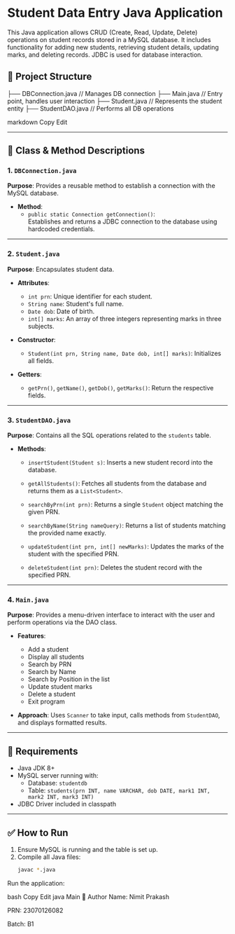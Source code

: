 # Student Data Entry Java Application

This Java application allows CRUD (Create, Read, Update, Delete) operations on student records stored in a MySQL database. It includes functionality for adding new students, retrieving student details, updating marks, and deleting records. JDBC is used for database interaction.

## 📂 Project Structure

├── DBConnection.java // Manages DB connection ├── Main.java // Entry point, handles user interaction ├── Student.java // Represents the student entity ├── StudentDAO.java // Performs all DB operations

markdown
Copy
Edit

---

## 📄 Class & Method Descriptions

### 1. `DBConnection.java`

**Purpose**: Provides a reusable method to establish a connection with the MySQL database.

- **Method**:
  - `public static Connection getConnection()`:  
    Establishes and returns a JDBC connection to the database using hardcoded credentials.

---

### 2. `Student.java`

**Purpose**: Encapsulates student data.

- **Attributes**:
  - `int prn`: Unique identifier for each student.
  - `String name`: Student's full name.
  - `Date dob`: Date of birth.
  - `int[] marks`: An array of three integers representing marks in three subjects.

- **Constructor**:
  - `Student(int prn, String name, Date dob, int[] marks)`: Initializes all fields.

- **Getters**:
  - `getPrn()`, `getName()`, `getDob()`, `getMarks()`: Return the respective fields.

---

### 3. `StudentDAO.java`

**Purpose**: Contains all the SQL operations related to the `students` table.

- **Methods**:

  - `insertStudent(Student s)`:
    Inserts a new student record into the database.

  - `getAllStudents()`:
    Fetches all students from the database and returns them as a `List<Student>`.

  - `searchByPrn(int prn)`:
    Returns a single `Student` object matching the given PRN.

  - `searchByName(String nameQuery)`:
    Returns a list of students matching the provided name exactly.

  - `updateStudent(int prn, int[] newMarks)`:
    Updates the marks of the student with the specified PRN.

  - `deleteStudent(int prn)`:
    Deletes the student record with the specified PRN.

---

### 4. `Main.java`

**Purpose**: Provides a menu-driven interface to interact with the user and perform operations via the DAO class.

- **Features**:
  - Add a student
  - Display all students
  - Search by PRN
  - Search by Name
  - Search by Position in the list
  - Update student marks
  - Delete a student
  - Exit program

- **Approach**:
  Uses `Scanner` to take input, calls methods from `StudentDAO`, and displays formatted results.

---

## 🧰 Requirements

- Java JDK 8+
- MySQL server running with:
  - Database: `studentdb`
  - Table: `students(prn INT, name VARCHAR, dob DATE, mark1 INT, mark2 INT, mark3 INT)`
- JDBC Driver included in classpath

---

## ✅ How to Run

1. Ensure MySQL is running and the table is set up.
2. Compile all Java files:
   ```bash
   javac *.java
Run the application:

bash
Copy
Edit
java Main
📌 Author
Name: Nimit Prakash

PRN: 23070126082

Batch: B1

